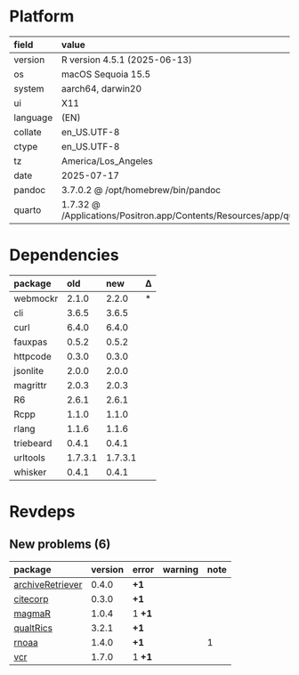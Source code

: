 # Platform

|field    |value                                                                        |
|:--------|:----------------------------------------------------------------------------|
|version  |R version 4.5.1 (2025-06-13)                                                 |
|os       |macOS Sequoia 15.5                                                           |
|system   |aarch64, darwin20                                                            |
|ui       |X11                                                                          |
|language |(EN)                                                                         |
|collate  |en_US.UTF-8                                                                  |
|ctype    |en_US.UTF-8                                                                  |
|tz       |America/Los_Angeles                                                          |
|date     |2025-07-17                                                                   |
|pandoc   |3.7.0.2 @ /opt/homebrew/bin/pandoc                                           |
|quarto   |1.7.32 @ /Applications/Positron.app/Contents/Resources/app/quarto/bin/quarto |

# Dependencies

|package   |old     |new     |Δ  |
|:---------|:-------|:-------|:--|
|webmockr  |2.1.0   |2.2.0   |*  |
|cli       |3.6.5   |3.6.5   |   |
|curl      |6.4.0   |6.4.0   |   |
|fauxpas   |0.5.2   |0.5.2   |   |
|httpcode  |0.3.0   |0.3.0   |   |
|jsonlite  |2.0.0   |2.0.0   |   |
|magrittr  |2.0.3   |2.0.3   |   |
|R6        |2.6.1   |2.6.1   |   |
|Rcpp      |1.1.0   |1.1.0   |   |
|rlang     |1.1.6   |1.1.6   |   |
|triebeard |0.4.1   |0.4.1   |   |
|urltools  |1.7.3.1 |1.7.3.1 |   |
|whisker   |0.4.1   |0.4.1   |   |

# Revdeps

## New problems (6)

|package          |version |error    |warning |note |
|:----------------|:-------|:--------|:-------|:----|
|[archiveRetriever](problems.md#archiveretriever)|0.4.0   |__+1__   |        |     |
|[citecorp](problems.md#citecorp)|0.3.0   |__+1__   |        |     |
|[magmaR](problems.md#magmar)|1.0.4   |1 __+1__ |        |     |
|[qualtRics](problems.md#qualtrics)|3.2.1   |__+1__   |        |     |
|[rnoaa](problems.md#rnoaa)|1.4.0   |__+1__   |        |1    |
|[vcr](problems.md#vcr)|1.7.0   |1 __+1__ |        |     |

